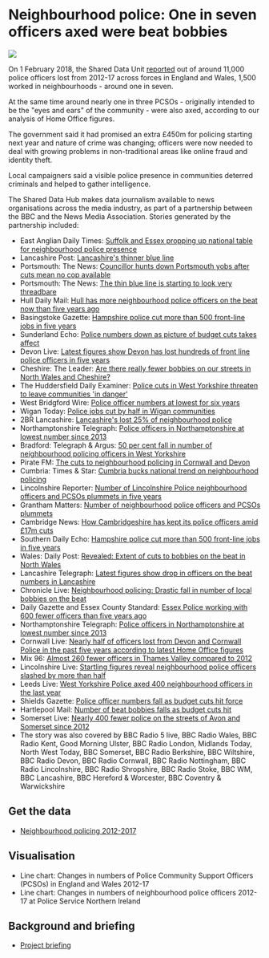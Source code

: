 # Neighbourhood police: One in seven officers axed were beat bobbies

![](https://news.files.bbci.co.uk/vj/live/idt-images/chart-EngWalesNeighbourhoodPolice_Birmingham/EngWalesNeighbourhoodPolice_Birmingham_kxju6.png)

On 1 February 2018, the Shared Data Unit [reported](http://www.bbc.co.uk/news/uk-42403590) out of around 11,000 police officers lost from 2012-17 across forces in England and Wales, 1,500 worked in neighbourhoods - around one in seven. 

At the same time around nearly one in three PCSOs - originally intended to be the "eyes and ears" of the community - were also axed, according to our analysis of Home Office figures.

The government said it had promised an extra £450m for policing starting next year and nature of crime was changing; officers were now needed to deal with growing problems in non-traditional areas like online fraud and identity theft. 

Local campaigners said a visible police presence in communities deterred criminals and helped to gather intelligence.

The Shared Data Hub makes data journalism available to news organisations across the media industry, as part of a partnership between the BBC and the News Media Association. Stories generated by the partnership included:

* East Anglian Daily Times: [Suffolk and Essex propping up national table for neighbourhood police presence](http://www.eadt.co.uk/news/suffolk-and-essex-have-among-fewest-neighbourhood-police-officers-and-pcsos-per-1-000-people-1-5377691)
* Lancashire Post: [Lancashire's thinner blue line](https://www.lep.co.uk/news/crime/lancashire-s-thinner-blue-line-1-8992817)
* Portsmouth: The News: [Councillor hunts down Portsmouth yobs after cuts mean no cop available](https://www.portsmouth.co.uk/news/crime/councillor-hunts-down-portsmouth-yobs-after-cuts-mean-no-cop-available-1-8359213)
* Portsmouth: The News: [The thin blue line is starting to look very threadbare](https://www.portsmouth.co.uk/news/opinion/the-thin-blue-line-is-starting-to-look-very-threadbare-1-8358888)
* Hull Daily Mail: [Hull has more neighbourhood police officers on the beat now than five years ago](http://www.hulldailymail.co.uk/news/hull-east-yorkshire-news/hull-more-neighbourhood-police-officers-1147601)
* Basingstoke Gazette: [Hampshire police cut more than 500 front-line jobs in five years](http://www.basingstokegazette.co.uk/news/15912909.Hampshire_police_cut_more_than_500_front_line_jobs_in_five_years/)
* Sunderland Echo: [Police numbers down as picture of budget cuts takes affect](https://www.sunderlandecho.com/news/police-numbers-down-as-picture-of-budget-cuts-takes-affect-1-8992674)
* Devon Live: [Latest figures show Devon has lost hundreds of front line police officers in five years](https://www.devonlive.com/news/devon-news/latest-figures-show-devon-lost-1146590)
* Cheshire: The Leader: [Are there really fewer bobbies on our streets in North Wales and Cheshire?](http://www.leaderlive.co.uk/home/2018/02/01/gallery/are-there-really-fewer-bobbies-on-our-streets-in-north-wales-and-cheshire-104597/)
* The Huddersfield Daily Examiner: [Police cuts in West Yorkshire threaten to leave communities 'in danger'](https://www.examiner.co.uk/news/west-yorkshire-news/police-cuts-west-yorkshire-threaten-14229693)
* West Bridgford Wire: [Police officer numbers at lowest for six years](http://westbridgfordwire.com/police-officer-numbers-lowest-six-years/)
* Wigan Today: [Police jobs cut by half in Wigan communities](https://www.wigantoday.net/news/police-jobs-cut-by-half-in-wigan-communities-1-8993858)
* 2BR Lancashire: [Lancashire's lost 25% of neighbourhood police](https://www.2br.co.uk/news/local-news/2492051/lancashires-lost-25-of-neighbourhood-police/)
* Northamptonshire Telegraph: [Police officers in Northamptonshire at lowest number since 2013](https://www.northantstelegraph.co.uk/news/police-officers-in-northamptonshire-at-lowest-number-since-2013-1-8358858)
* Bradford: Telegraph & Argus: [50 per cent fall in number of neighbourhood policing officers in West Yorkshire](http://www.thetelegraphandargus.co.uk/news/local/localbrad/15910598.50_per_cent_fall_in_number_of_neighbourhood_policing_officers_in_West_Yorkshire/)
* Pirate FM: [The cuts to neighbourhood policing in Cornwall and Devon](https://www.piratefm.co.uk/news/latest-news/2492599/the-cuts-to-neighbourhood-policing-in-cornwall-and-devon/)
* Cumbria: Times & Star: [Cumbria bucks national trend on neighbourhood policing](http://www.timesandstar.co.uk/news/Cumbria-bucks-national-trend-on-neighbourhood-policing-7bdb5c96-1dca-433d-9664-a8c97a247546-ds)
* Lincolnshire Reporter: [Number of Lincolnshire Police neighbourhood officers and PCSOs plummets in five years](https://lincolnshirereporter.co.uk/2018/02/number-of-lincolnshire-police-bobbies-on-the-beat-and-neighbourhood-pcsos-plummets-in-five-years/)
* Grantham Matters: [Number of neighbourhood police officers and PCSOs plummets](http://www.granthammatters.co.uk/number-neighbourhood-police-officers-pcsos-plummets/)
* Cambridge News: [How Cambridgeshire has kept its police officers amid £17m cuts](https://www.cambridge-news.co.uk/news/cambridge-news/how-cambridgeshire-kept-police-officers-14226718)
* Southern Daily Echo: [Hampshire police cut more than 500 front-line jobs in five years](http://www.dailyecho.co.uk/news/15912622.Thinner_blue_line__Hampshire_police_cut_500_front_line_roles_in_five_years/)
* Wales: Daily Post: [Revealed: Extent of cuts to bobbies on the beat in North Wales](https://www.dailypost.co.uk/news/north-wales-news/revealed-extent-cuts-bobbies-beat-14229834)
* Lancashire Telegraph: [Latest figures show drop in officers on the beat numbers in Lancashire](http://www.lancashiretelegraph.co.uk/news/15911298.Latest_figures_show_drop_in_officers_on_the_beat_numbers_in_Lancashire/)
* Chronicle Live: [Neighbourhood policing: Drastic fall in number of local bobbies on the beat](https://www.chroniclelive.co.uk/news/north-east-news/neighbourhood-policing-drastic-fall-number-14232069)
* Daily Gazette and Essex County Standard: [Essex Police working with 600 fewer officers than five years ago](http://www.gazette-news.co.uk/news/15910385.Essex_Police_working_with_600_fewer_officers_than_five_years_ago__statistics_show/)
* Northamptonshire Telegraph: [Police officers in Northamptonshire at lowest number since 2013](https://www.northantstelegraph.co.uk/news/police-officers-in-northamptonshire-at-lowest-number-since-2013-1-8358858)
* Cornwall Live: [Nearly half of officers lost from Devon and Cornwall Police in the past five years according to latest Home Office figures](https://www.cornwalllive.com/news/nearly-half-officers-lost-devon-1143002)
* Mix 96: [Almost 260 fewer officers in Thames Valley compared to 2012](https://www.mix96.co.uk/news/local/2491821/almost-260-fewer-officers-in-thames-valley-compared-to-2012/)
* Lincolnshire Live: [Startling figures reveal neighbourhood police officers slashed by more than half](http://www.lincolnshirelive.co.uk/news/local-news/startling-figures-reveal-neighbourhood-police-1146789)
* Leeds Live: [West Yorkshire Police axed 400 neighbourhood officers in the last year](https://www.leeds-live.co.uk/news/leeds-news/west-yorkshire-police-axed-400-14221867)
* Shields Gazette: [Police officer numbers fall as budget cuts hit force](https://www.shieldsgazette.com/news/police-officer-numbers-fall-as-budget-cuts-hit-force-1-8992837)
* Hartlepool Mail: [Number of beat bobbies falls as budget cuts hit](https://www.hartlepoolmail.co.uk/news/number-of-beat-bobbies-falls-as-budget-cuts-hit-1-8992833)
* Somerset Live: [Nearly 400 fewer police on the streets of Avon and Somerset since 2012](https://www.somersetlive.co.uk/news/somerset-news/nearly-400-fewer-police-streets-1145233)
* The story was also covered by BBC Radio 5 live, BBC Radio Wales, BBC Radio Kent, Good Morning Ulster, BBC Radio London, Midlands Today, North West Today, BBC Somerset, BBC Radio Berkshire, BBC Wiltshire, BBC Radio Devon, BBC Radio Cornwall, BBC Radio Nottingham, BBC Radio Lincolnshire, BBC Radio Shropshire, BBC Radio Stoke, BBC WM, BBC Lancashire, BBC Hereford & Worcester, BBC Coventry & Warwickshire


## Get the data

* [Neighbourhood policing 2012-2017](https://docs.google.com/spreadsheets/d/1DFln84tz30fcos23Yu6sZVKNcVMdHCRdOSUVOoDVktk/edit#gid=0)

## Visualisation

* Line chart: Changes in numbers of Police Community Support Officers (PCSOs) in England and Wales 2012-17 
* Line chart: Changes in numbers of neighbourhood police officers 2012-17 at Police Service Northern Ireland

## Background and briefing

* [Project briefing](https://docs.google.com/document/d/1V-M_l41rDvhlzrBcmVYyJT6MgoQlYGRSSYUlEgbj23Y/edit)
